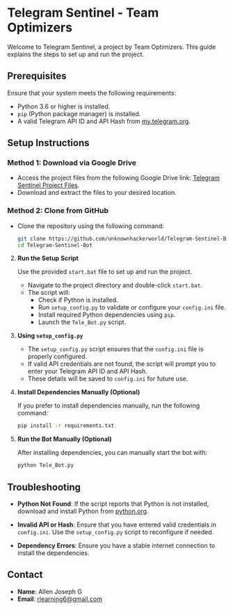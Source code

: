 # Telegram Sentinel - Team Optimizers

Welcome to Telegram Sentinel, a project by Team Optimizers. This guide explains the steps to set up and run the project.

## Prerequisites

Ensure that your system meets the following requirements:

- Python 3.6 or higher is installed.
- `pip` (Python package manager) is installed.
- A valid Telegram API ID and API Hash from [my.telegram.org](https://my.telegram.org/).

## Setup Instructions

### Method 1: Download via Google Drive

   - Access the project files from the following Google Drive link: [Telegram Sentinel Project Files](https://drive.google.com/drive/folders/1qd0qX_hXBsvZaxcFGcdzMzuZo4x_Joaj?usp=drive_link).
   - Download and extract the files to your desired location.

### Method 2: Clone from GitHub

   - Clone the repository using the following command:

     ```bash
     git clone https://github.com/unknownhackerworld/Telegram-Sentinel-Bot.git
     cd Telegram-Sentinel-Bot
     ```

2. **Run the Setup Script**

   Use the provided `start.bat` file to set up and run the project.

   - Navigate to the project directory and double-click `start.bat`.
   - The script will:
     - Check if Python is installed.
     - Run `setup_config.py` to validate or configure your `config.ini` file.
     - Install required Python dependencies using `pip`.
     - Launch the `Tele_Bot.py` script.

3. **Using `setup_config.py`**

   - The `setup_config.py` script ensures that the `config.ini` file is properly configured.
   - If valid API credentials are not found, the script will prompt you to enter your Telegram API ID and API Hash.
   - These details will be saved to `config.ini` for future use.

4. **Install Dependencies Manually (Optional)**

   If you prefer to install dependencies manually, run the following command:

   ```bash
   pip install -r requirements.txt
   ```

5. **Run the Bot Manually (Optional)**

   After installing dependencies, you can manually start the bot with:

   ```bash
   python Tele_Bot.py
   ```

## Troubleshooting

- **Python Not Found**:
  If the script reports that Python is not installed, download and install Python from [python.org](https://www.python.org/).

- **Invalid API or Hash**:
  Ensure that you have entered valid credentials in `config.ini`. Use the `setup_config.py` script to reconfigure if needed.

- **Dependency Errors**:
  Ensure you have a stable internet connection to install the dependencies.

## Contact

- **Name**: Allen Joseph G
- **Email**: rlearning6@gmail.com
